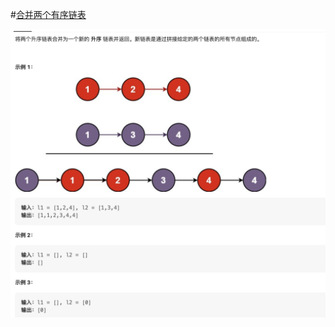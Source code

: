 #[合并两个有序链表](https://leetcode.cn/problems/merge-two-sorted-lists/)

<img src="./question.jpg" alt="合并两个有序链表"/>

